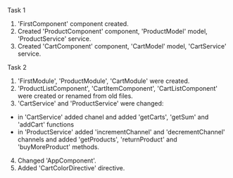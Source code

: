 Task 1
1. 'FirstComponent' component created.
2. Created 'ProductComponent' component, 'ProductModel' model, 'ProductService' service.
3. Created 'CartComponent' component, 'CartModel' model, 'CartService' service.

Task 2
1. 'FirstModule', 'ProductModule', 'CartModule' were created.
2. 'ProductListComponent', 'CartItemComponent', 'CartListComponent' were created or renamed from old files.
3. 'CartService' and 'ProductService' were changed: 
 - in 'CartService' added chanel and added  'getCarts', 'getSum' and 'addCart' functions
 - in 'ProductService' added 'incrementChannel' and 'decrementChannel' channels and added 'getProducts', 'returnProduct' and 'buyMoreProduct' methods.
4. Changed 'AppComponent'.
5. Added 'CartColorDirective' directive.